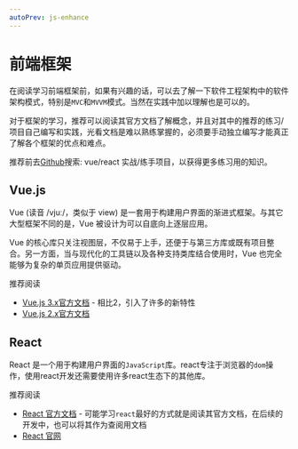 ```yaml
---
autoPrev: js-enhance
---
```


# 前端框架

在阅读学习前端框架前，如果有兴趣的话，可以去了解一下软件工程架构中的软件架构模式，特别是`MVC`和`MVVM`模式。当然在实践中加以理解也是可以的。

对于框架的学习，推荐可以阅读其官方文档了解概念，并且对其中的推荐的练习/项目自己编写和实践，光看文档是难以熟练掌握的，必须要手动独立编写才能真正了解各个框架的优点和难点。

推荐前去[Github](http://github.com/)搜索: vue/react 实战/练手项目，以获得更多练习用的知识。

## Vue.js

Vue (读音 /vjuː/，类似于 view) 是一套用于构建用户界面的渐进式框架。与其它大型框架不同的是，Vue 被设计为可以自底向上逐层应用。

Vue 的核心库只关注视图层，不仅易于上手，还便于与第三方库或既有项目整合。另一方面，当与现代化的工具链以及各种支持类库结合使用时，Vue 也完全能够为复杂的单页应用提供驱动。

推荐阅读
- [Vue.js 3.x官方文档](https://v3.cn.vuejs.org/guide/introduction.html) - 相比2，引入了许多的新特性
- [Vue.js 2.x官方文档](https://cn.vuejs.org/v2/guide/index.html)

## React

React 是一个用于构建用户界面的`JavaScript`库。react专注于浏览器的`dom`操作，使用react开发还需要使用许多react生态下的其他库。

推荐阅读
- [React 官方文档](https://zh-hans.reactjs.org/docs/getting-started.html) - 可能学习`react`最好的方式就是阅读其官方文档，在后续的开发中，也可以将其作为查阅用文档
- [React 官网](https://zh-hans.reactjs.org/)

